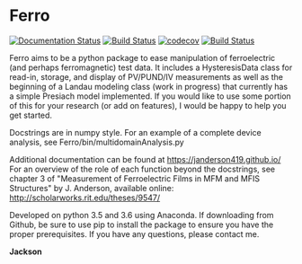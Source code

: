 Ferro
===========

[![Documentation Status](https://readthedocs.org/projects/ferro/badge/?version=latest)](https://ferro.readthedocs.io/en/latest/?badge=latest)
[![Build Status](https://travis-ci.org/JAnderson419/Ferro.svg?branch=master)](https://travis-ci.org/JAnderson419/Ferro)
[![codecov](https://codecov.io/gh/JAnderson419/Ferro/branch/master/graph/badge.svg)](https://codecov.io/gh/JAnderson419/Ferro)
[![Build Status](https://travis-ci.org/JAnderson419/Ferro.svg?branch=dev)](https://travis-ci.org/JAnderson419/Ferro)

Ferro aims to be a python package to ease manipulation of ferroelectric (and perhaps ferromagnetic) test data. It includes a HysteresisData class for read-in, storage, and display of PV/PUND/IV measurements as well as the beginning of a Landau modeling class (work in progress) that currently has a simple Presiach model implemented. If you would like to use some portion of this for your research (or add on features), I would be happy to help you get started.

Docstrings are in numpy style. For an example of a complete device analysis, see Ferro/bin/multidomainAnalysis.py

Additional documentation can be found at https://janderson419.github.io/
For an overview of the role of each function beyond the docstrings, see chapter 3 of "Measurement of Ferroelectric Films in MFM and MFIS Structures" by J. Anderson, available online: http://scholarworks.rit.edu/theses/9547/

Developed on python 3.5 and 3.6 using Anaconda. If downloading from Github, be sure to use pip to install the package to ensure you have the proper prerequisites. If you have any questions, please contact me. 

**Jackson**
